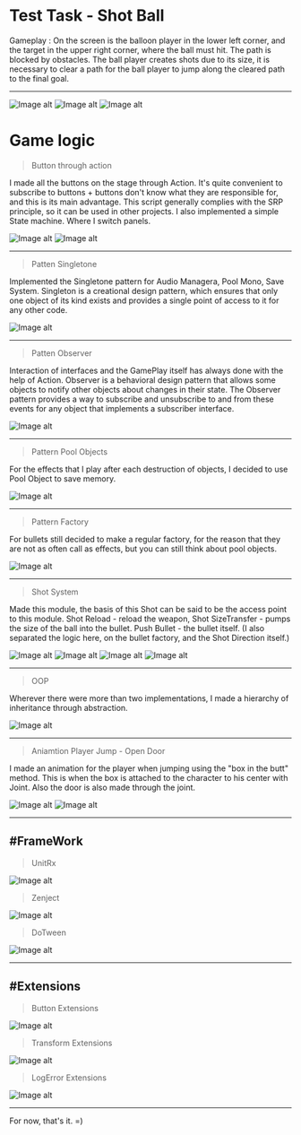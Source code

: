 # Test Task - Shot Ball
Gameplay : On the screen is the balloon player in the lower left corner, and the target in the upper right corner, where the ball must hit. The path is blocked by obstacles. The ball player creates shots due to its size, it is necessary to clear a path for the ball player to jump along the cleared path to the final goal.

---
![Image alt](https://github.com/SinlessDevil/Test_Task_Shot_Ball/blob/main/Screenshot/GamePlay_Shot_Ball_1.png)
![Image alt](https://github.com/SinlessDevil/Test_Task_Shot_Ball/blob/main/Screenshot/GamePlay_Shot_Ball_2.png)
![Image alt](https://github.com/SinlessDevil/Test_Task_Shot_Ball/blob/main/Screenshot/GamePlay_Shot_Ball_3.png)
# Game logic
>Button through action

I made all the buttons on the stage through Action. It's quite convenient to subscribe to buttons + buttons don't know what they are responsible for, and this is its main advantage. This script generally complies with the SRP principle, so it can be used in other projects.
I also implemented a simple State machine. Where I switch panels.

![Image alt](https://github.com/SinlessDevil/Test_Task_Shot_Ball/blob/Fixed/Screenshot/Button_AddListener_1.png)
![Image alt](https://github.com/SinlessDevil/Test_Task_Shot_Ball/blob/Fixed/Screenshot/Button_AddListener_2.png)

---
>Patten Singletone

Implemented the Singletone pattern for Audio Managera, Pool Mono, Save System.
Singleton is a creational design pattern, which ensures that only one object of its kind exists and provides a single point of access to it for any other code.

![Image alt](https://github.com/SinlessDevil/Test_Task_Shot_Ball/blob/Fixed/Screenshot/Pattern_Singletone.png)

---
>Patten Observer

Interaction of interfaces and the GamePlay itself has always done with the help of Action.
Observer is a behavioral design pattern that allows some objects to notify other objects about changes in their state.
The Observer pattern provides a way to subscribe and unsubscribe to and from these events for any object that implements a subscriber interface.

![Image alt](https://github.com/SinlessDevil/Test_Task_Shot_Ball/blob/Fixed/Screenshot/Pattern_Observer.png)

---
>Pattern Pool Objects

For the effects that I play after each destruction of objects, I decided to use Pool Object to save memory.

![Image alt](https://github.com/SinlessDevil/Test_Task_Shot_Ball/blob/Fixed/Screenshot/Pattern_PoolMono.png)

---
>Pattern Factory

For bullets still decided to make a regular factory, for the reason that they are not as often call as effects, but you can still think about pool objects.

![Image alt](https://github.com/SinlessDevil/Test_Task_Shot_Ball/blob/Fixed/Screenshot/Pattern_Factory.png)

---
>Shot System

Made this module, the basis of this Shot can be said to be the access point to this module. Shot Reload - reload the weapon, Shot SizeTransfer - pumps the size of the ball into the bullet. Push Bullet - the bullet itself. (I also separated the logic here, on the bullet factory, and the Shot Direction itself.)

![Image alt](https://github.com/SinlessDevil/Test_Task_Shot_Ball/blob/Fixed/Screenshot/Shot_System_4.png)
![Image alt](https://github.com/SinlessDevil/Test_Task_Shot_Ball/blob/Fixed/Screenshot/Shot_System_1.png)
![Image alt](https://github.com/SinlessDevil/Test_Task_Shot_Ball/blob/Fixed/Screenshot/Shot_System_2.png)
![Image alt](https://github.com/SinlessDevil/Test_Task_Shot_Ball/blob/Fixed/Screenshot/Shot_System_3.png)

---
>OOP

Wherever there were more than two implementations, I made a hierarchy of inheritance through abstraction.

![Image alt](https://github.com/SinlessDevil/Test_Task_Shot_Ball/blob/Fixed/Screenshot/OOP.png)

---
>Aniamtion Player Jump - Open Door

I made an animation for the player when jumping using the "box in the butt" method. This is when the box is attached to the character to his center with Joint.
Also the door is also made through the joint.

![Image alt](https://github.com/SinlessDevil/Test_Task_Shot_Ball/blob/Fixed/Screenshot/Box_Ass.png)
![Image alt](https://github.com/SinlessDevil/Test_Task_Shot_Ball/blob/Fixed/Screenshot/HingeJoin.png)

---
#FrameWork
---
>UnitRx

![Image alt](https://github.com/SinlessDevil/Test_Task_Shot_Ball/blob/Fixed/Screenshot/FrameWork_UniRx.png)

>Zenject

![Image alt](https://github.com/SinlessDevil/Test_Task_Shot_Ball/blob/Fixed/Screenshot/FrameWork_Zenject.png)

>DoTween

![Image alt](https://github.com/SinlessDevil/Test_Task_Shot_Ball/blob/Fixed/Screenshot/FrameWork_DoTween.png)

---
#Extensions
---
>Button Extensions

![Image alt](https://github.com/SinlessDevil/Test_Task_Shot_Ball/blob/Fixed/Screenshot/Extentions_Button.png)

>Transform Extensions

![Image alt](https://github.com/SinlessDevil/Test_Task_Shot_Ball/blob/Fixed/Screenshot/Extentions_Transform.png)

>LogError Extensions

![Image alt](https://github.com/SinlessDevil/Test_Task_Shot_Ball/blob/Fixed/Screenshot/Extentions_Transform.png)

---
For now, that's it. =)
